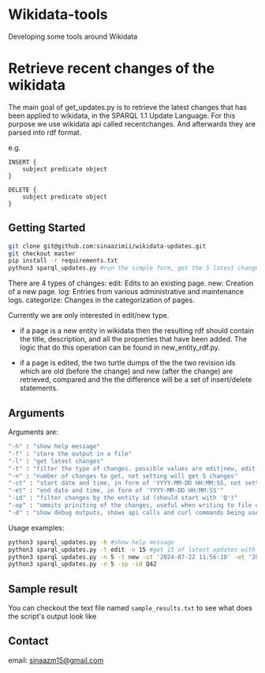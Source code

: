 # Wikidata-tools
Developing some tools around Wikidata

# Retrieve recent changes of the wikidata
The main goal of get_updates.py is to retrieve the latest changes that has been applied to wikidata,
in the SPARQL 1.1 Update Language. For this purpose we use wikidata api called recentchanges.
And afterwards they are parsed into rdf format.

e.g.
```
INSERT {
    subject predicate object
}
```
```
DELETE {
    subject predicate object
}
```

## Getting Started
```bash
git clone git@github.com:sinaazimii/wikidata-updates.git
git checkout master
pip install -r requirements.txt
python3 sparql_updates.py #run the simple form, get the 5 latest changes of any type
```

There are 4 types of changes:
    edit: Edits to an existing page.
    new: Creation of a new page.
    log: Entries from various administrative and maintenance logs.
    categorize: Changes in the categorization of pages.

Currently we are only interested in edit/new type. 

* if a page is a new entity in wikidata then the resulting rdf should contain
the title, description, and all the properties that have been added. 
The logic that do this operation can be found in new_entity_rdf.py.

* if a page is edited, the two turtle dumps of the the two revision ids which are old (before the change) and new (after the change) are retrieved, compared and the the difference will be a set of insert/delete statements.


## Arguments
Arguments are:
```bash
"-h" : "show help message"
"-f" : "store the output in a file"
"-l" : "get latest changes"
"-t" : "filter the type of changes. possible values are edit|new, edit, new"
"-n" : "number of changes to get, not setting will get 5 changes"
"-st" : "start date and time, in form of 'YYYY-MM-DD HH:MM:SS, not setting start and end date will get latest changes"
"-et" : "end date and time, in form of 'YYYY-MM-DD HH:MM:SS'"
"-id" : "filter changes by the entity id (should start with 'Q')"
"-op" : "ommits priniting of the changes, useful when writing to file or when debugging" 
"-d" : "show debug outputs, shows api calls and curl commands being used"
```
Usage examples:
```bash
python3 sparql_updates.py -h #show help message
python3 sparql_updates.py -t edit -n 15 #get 15 of latest updates with type edit
python3 sparql_updates.py -n 5 -t new -st '2024-07-22 11:56:10' -et '2024-07-22 11:56:15' #get 5 of updates with type new with time interval between 2024-07-22 11:56:10 and 2024-07-22 11:56:15
python3 sparql_updates.py -n 5 -sp -id Q42
```

## Sample result
You can checkout the text file named ```sample_results.txt``` to see what does the script's output look like

## Contact
email: sinaazm15@gmail.com